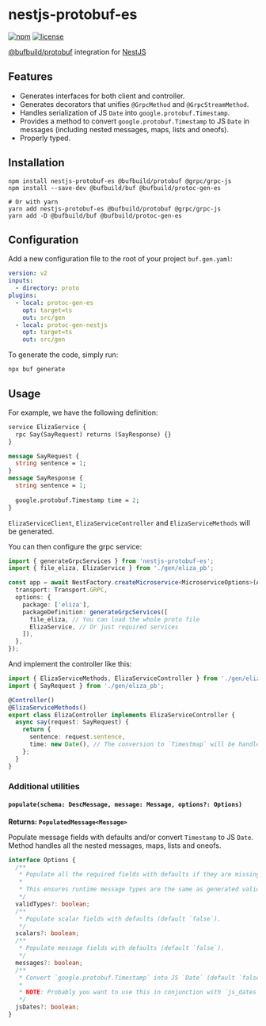 # nestjs-protobuf-es

[![npm](https://img.shields.io/npm/v/nestjs-protobuf-es)](https://www.npmjs.com/package/nestjs-protobuf-es)
[![license](https://img.shields.io/npm/l/nestjs-protobuf-es)](https://github.com/m4w1s/nestjs-protobuf-es/blob/main/LICENSE)

[@bufbuild/protobuf](https://github.com/bufbuild/protobuf-es) integration for [NestJS](https://docs.nestjs.com/microservices/grpc)

## Features

- Generates interfaces for both client and controller.
- Generates decorators that unifies `@GrpcMethod` and `@GrpcStreamMethod`.
- Handles serialization of JS `Date` into `google.protobuf.Timestamp`.
- Provides a method to convert `google.protobuf.Timestamp` to JS `Date` in messages (including nested messages, maps, lists and oneofs).
- Properly typed.

## Installation

```
npm install nestjs-protobuf-es @bufbuild/protobuf @grpc/grpc-js
npm install --save-dev @bufbuild/buf @bufbuild/protoc-gen-es

# Or with yarn
yarn add nestjs-protobuf-es @bufbuild/protobuf @grpc/grpc-js
yarn add -D @bufbuild/buf @bufbuild/protoc-gen-es
```

## Configuration

Add a new configuration file to the root of your project `buf.gen.yaml`:

```yaml
version: v2
inputs:
  - directory: proto
plugins:
  - local: protoc-gen-es
    opt: target=ts
    out: src/gen
  - local: protoc-gen-nestjs
    opt: target=ts
    out: src/gen
```

To generate the code, simply run:
```
npx buf generate
```

## Usage

For example, we have the following definition:

```proto
service ElizaService {
  rpc Say(SayRequest) returns (SayResponse) {}
}

message SayRequest {
  string sentence = 1;
}
message SayResponse {
  string sentence = 1;
  
  google.protobuf.Timestamp time = 2;
}
```

`ElizaServiceClient`, `ElizaServiceController` and `ElizaServiceMethods` will be generated.

You can then configure the grpc service:

```ts
import { generateGrpcServices } from 'nestjs-protobuf-es';
import { file_eliza, ElizaService } from './gen/eliza_pb';

const app = await NestFactory.createMicroservice<MicroserviceOptions>(AppModule, {
  transport: Transport.GRPC,
  options: {
    package: ['eliza'],
    packageDefinition: generateGrpcServices([
      file_eliza, // You can load the whole proto file
      ElizaService, // Or just required services
    ]),
  },
});
```

And implement the controller like this:

```ts
import { ElizaServiceMethods, ElizaServiceController } from './gen/eliza_nestjs';
import { SayRequest } from './gen/eliza_pb';

@Controller()
@ElizaServiceMethods()
export class ElizaController implements ElizaServiceController {
  async say(request: SayRequest) {
    return {
      sentence: request.sentence,
      time: new Date(), // The conversion to `Timestmap` will be handled by the plugin.
    };
  }
}
```

### Additional utilities

#### `populate(schema: DescMessage, message: Message, options?: Options)`

**Returns: `PopulatedMessage<Message>`**

Populate message fields with defaults and/or convert `Timestamp` to JS `Date`.\
Method handles all the nested messages, maps, lists and oneofs.

```ts
interface Options {
  /**
   * Populate all the required fields with defaults if they are missing (default `true`).
   *
   * This ensures runtime message types are the same as generated valid types (https://github.com/bufbuild/protobuf-es/blob/main/MANUAL.md#valid-types).
   */
  validTypes?: boolean;
  /**
   * Populate scalar fields with defaults (default `false`).
   */
  scalars?: boolean;
  /**
   * Populate message fields with defaults (default `false`).
   */
  messages?: boolean;
  /**
   * Convert `google.protobuf.Timestamp` into JS `Date` (default `false`).
   *
   * NOTE: Probably you want to use this in conjunction with `js_dates` option for `protoc-gen-nestjs` to generate proper types for client and controller.
   */
  jsDates?: boolean;
}
```
